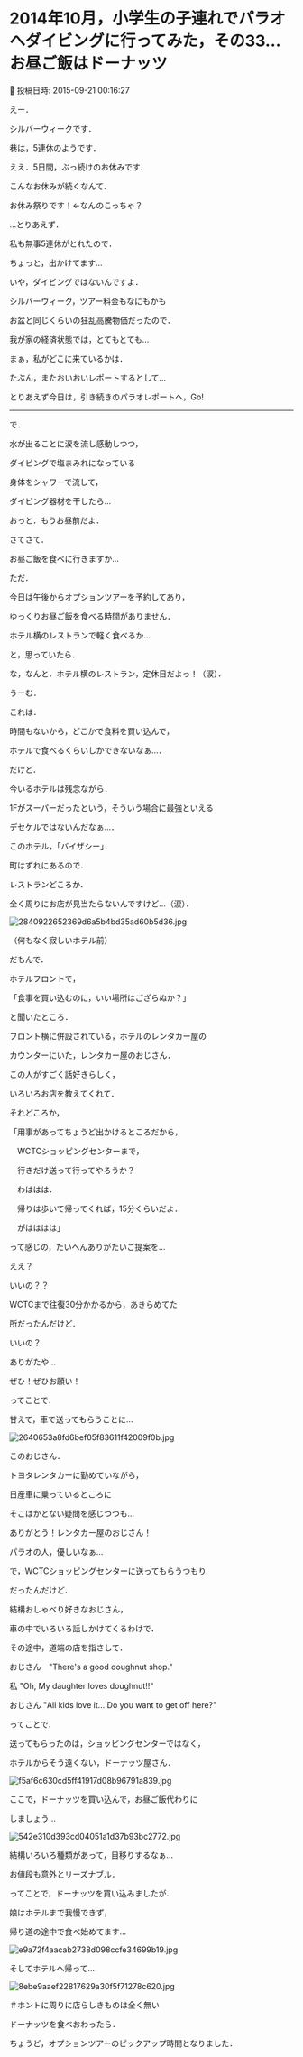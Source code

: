 # 2014年10月，小学生の子連れでパラオへダイビングに行ってみた，その33…お昼ご飯はドーナッツ

📅 投稿日時: 2015-09-21 00:16:27

えー．


シルバーウィークです．


巷は，5連休のようです．


ええ．5日間，ぶっ続けのお休みです．


こんなお休みが続くなんて．


お休み祭りです！←なんのこっちゃ？





…とりあえず．


私も無事5連休がとれたので．


ちょっと，出かけてます…





いや，ダイビングではないんですよ．


シルバーウィーク，ツアー料金もなにもかも


お盆と同じくらいの狂乱高騰物価だったので．


我が家の経済状態では，とてもとても…





まぁ，私がどこに来ているかは．


たぶん，またおいおいレポートするとして…





とりあえず今日は，引き続きのパラオレポートへ，Go!


----





で．


水が出ることに涙を流し感動しつつ，


ダイビングで塩まみれになっている


身体をシャワーで流して，


ダイビング器材を干したら…


おっと．もうお昼前だよ．





さてさて．


お昼ご飯を食べに行きますか…





ただ．


今日は午後からオプションツアーを予約してあり，


ゆっくりお昼ご飯を食べる時間がありません．


ホテル横のレストランで軽く食べるか…


と，思っていたら．


な，なんと．ホテル横のレストラン，定休日だよっ！（涙）．





うーむ．


これは．


時間もないから，どこかで食料を買い込んで，


ホテルで食べるくらいしかできないなぁ…．





だけど．


今いるホテルは残念ながら．


1Fがスーパーだったという，そういう場合に最強といえる


デセケルではないんだなぁ…．





このホテル，「バイザシー」．


町はずれにあるので．


レストランどころか．


全く周りにお店が見当たらないんですけど…（涙）．




![2840922652369d6a5b4bd35ad60b5d36.jpg](images/2840922652369d6a5b4bd35ad60b5d36.jpg)




（何もなく寂しいホテル前）





だもんで．


ホテルフロントで，


「食事を買い込むのに，いい場所はござらぬか？」


と聞いたところ．





フロント横に併設されている，ホテルのレンタカー屋の


カウンターにいた，レンタカー屋のおじさん．


この人がすごく話好きらしく，


いろいろお店を教えてくれて．





それどころか，


「用事があってちょうど出かけるところだから，


　WCTCショッピングセンターまで，


　行きだけ送って行ってやろうか？


　わははは．


　帰りは歩いて帰ってくれば，15分くらいだよ．


　がはははは」


って感じの，たいへんありがたいご提案を…





ええ？


いいの？？


WCTCまで往復30分かかるから，あきらめてた


所だったんだけど．


いいの？


ありがたや…


ぜひ！ぜひお願い！





ってことで．


甘えて，車で送ってもらうことに…




![2640653a8fd6bef05f83611f42009f0b.jpg](images/2640653a8fd6bef05f83611f42009f0b.jpg)




このおじさん．


トヨタレンタカーに勤めていながら，


日産車に乗っているところに


そこはかとない疑問を感じつつも…


ありがとう！レンタカー屋のおじさん！


パラオの人，優しいなぁ…





で，WCTCショッピングセンターに送ってもらうつもり


だったんだけど．


結構おしゃべり好きなおじさん，


車の中でいろいろ話しかけてくるわけで．





その途中，道端の店を指さして．





おじさん　"There's a good doughnut shop."





 私 "Oh, My daughter loves doughnut!!"





おじさん "All kids love it... Do you want to get off here?"





ってことで．


送ってもらったのは，ショッピングセンターではなく，


ホテルからそう遠くない，ドーナッツ屋さん．




![f5af6c630cd5ff41917d08b96791a839.jpg](images/f5af6c630cd5ff41917d08b96791a839.jpg)




ここで，ドーナッツを買い込んで，お昼ご飯代わりに


しましょう…




![542e310d393cd04051a1d37b93bc2772.jpg](images/542e310d393cd04051a1d37b93bc2772.jpg)




結構いろいろ種類があって，目移りするなぁ…


お値段も意外とリーズナブル．





ってことで，ドーナッツを買い込みましたが．


娘はホテルまで我慢できず，


帰り道の途中で食べ始めてます…




![e9a72f4aacab2738d098ccfe34699b19.jpg](images/e9a72f4aacab2738d098ccfe34699b19.jpg)




そしてホテルへ帰って…




![8ebe9aaef22817629a30f5f71278c620.jpg](images/8ebe9aaef22817629a30f5f71278c620.jpg)




＃ホントに周りに店らしきものは全く無い





ドーナッツを食べおわったら．


ちょうど，オプションツアーのピックアップ時間となりました．
